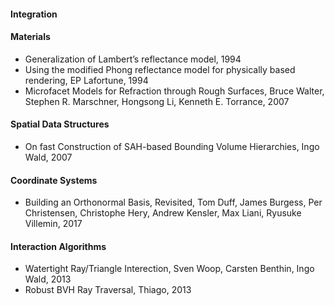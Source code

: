 #### Integration


#### Materials

- Generalization of Lambert’s reflectance model, 1994
- Using the modified Phong reflectance model for physically based rendering, EP Lafortune, 1994
- Microfacet Models for Refraction through Rough Surfaces, Bruce Walter, Stephen R. Marschner, Hongsong Li, Kenneth E. Torrance, 2007

#### Spatial Data Structures

- On fast Construction of SAH-based Bounding Volume Hierarchies, Ingo Wald, 2007

#### Coordinate Systems

- Building an Orthonormal Basis, Revisited, Tom Duff, James Burgess, Per Christensen, Christophe Hery, Andrew Kensler,
  Max Liani, Ryusuke Villemin, 2017

#### Interaction Algorithms

- Watertight Ray/Triangle Interection, Sven Woop, Carsten Benthin, Ingo Wald, 2013
- Robust BVH Ray Traversal, Thiago, 2013

